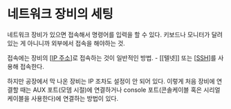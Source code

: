 # 네트워크 장비의 세팅


네트워크 장비가 있으면 접속해서 명령어를 입력을 할 수 있다.
키보드나 모니터가 달려 있는 게 아니니까 외부에서 접속을 해야하는 것. 

접속에는 장비의 [[IP 주소]]로 접속하는 것이 일반적인 방법. - [[텔넷]] 또는 [[SSH]]를 사용해 접속한다. 

하지만 공장에서 막 나온 장비는 IP 조차도 설정이 안 되어 있다. 이렇게 처음 장비에 연결할 때는 AUX 포트(모뎀 시절)에 연결하거나 console 포트(콘솔케이블 혹은 시리얼케이블을 사용한다)에 연결하는 방법이 있다. 


[//begin]: # "Autogenerated link references for markdown compatibility"
[IP 주소]: <IP 주소.md> "IP 주소"
[SSH]: SSH.md "SSH(Secure Shell)"
[//end]: # "Autogenerated link references"